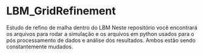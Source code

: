 # LBM_GridRefinement
Estudo de refino de malha dentro do LBM
Neste repositório você encontrará os arquivos para rodar a simulação e os arquivos em python usados para o pós processamento de dados e análise dos resultados.
Ambos estão sendo constantemente mudados.
